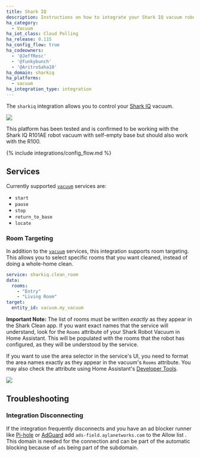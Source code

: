 ```yaml
---
title: Shark IQ
description: Instructions on how to integrate your Shark IQ vacuum robot with Home Assistant.
ha_category:
  - Vacuum
ha_iot_class: Cloud Polling
ha_release: 0.115
ha_config_flow: true
ha_codeowners:
  - '@JeffResc'
  - '@funkybunch'
  - '@AritroSaha10'
ha_domain: sharkiq
ha_platforms:
  - vacuum
ha_integration_type: integration
---
```


The `sharkiq` integration allows you to control your [Shark IQ](https://www.sharkclean.com/vacuums/robot-vacuums/) vacuum.

<p class='img'>
<img src='/images/screenshots/more-info-dialog-sharkiq.png' />
</p>

This platform has been tested and is confirmed to be working with the Shark IQ R101AE robot vacuum with self-empty base but should also work with the R100.

{% include integrations/config_flow.md %}

## Services

Currently supported [`vacuum`](/integrations/vacuum/) services are:

- `start`
- `pause`
- `stop`
- `return_to_base`
- `locate`

### Room Targeting
In addition to the [`vacuum`](/integrations/vacuum/) services, this integration supports room targeting.
This allows you to select specific rooms that you want cleaned, instead of doing a whole-home clean.

```yaml
service: sharkiq.clean_room
data:
  rooms:
    - "Entry"
    - "Living Room"
target:
  entity_id: vacuum.my_vacuum
```
**Important Note:** The list of rooms must be written _exactly_ as they appear in the Shark Clean app. If you want exact names that the service will understand,
look for the `Rooms` attribute of your Shark Robot Vacuum in Home Assistant.  This will be populated with the rooms that the robot has configured, as they will be
understood by the service.

If you want to use the area selector in the service's UI, you need to format the area names exactly as they appear in the vacuum's `Rooms` attribute.  You may also check the attribute using Home Assistant's [Developer Tools](https://www.home-assistant.io/docs/tools/dev-tools/).
<p class='img'>
<img src='/images/integrations/sharkiq/sharkiq-room-service-attributes.png' />
</p>

## Troubleshooting

### Integration Disconnecting

If the integration frequently disconnects and you have an ad blocker runner like [Pi-hole](https://pi-hole.net/) or [AdGuard](https://adguard.com) add `ads-field.aylanetworks.com` to the Allow list . This domain is needed for the connection and can be part of the automatic blocking because of `ads` being part of the subdomain.
